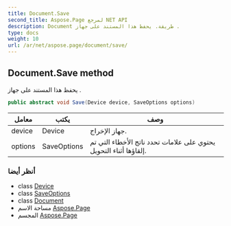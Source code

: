 ```yaml
---
title: Document.Save
second_title: Aspose.Page لمرجع NET API
description: Document طريقة. يحفظ هذا المستند على جهاز .
type: docs
weight: 10
url: /ar/net/aspose.page/document/save/
---
```

## Document.Save method

يحفظ هذا المستند على جهاز .

```csharp
public abstract void Save(Device device, SaveOptions options)
```

| معامل | يكتب | وصف |
| --- | --- | --- |
| device | Device | جهاز الإخراج. |
| options | SaveOptions | يحتوي على علامات تحدد ناتج الأخطاء التي تم إلقاؤها أثناء التحويل. |

### أنظر أيضا

* class [Device](../../device/)
* class [SaveOptions](../../saveoptions/)
* class [Document](../)
* مساحة الاسم [Aspose.Page](../../document/)
* المجسم [Aspose.Page](../../../)


